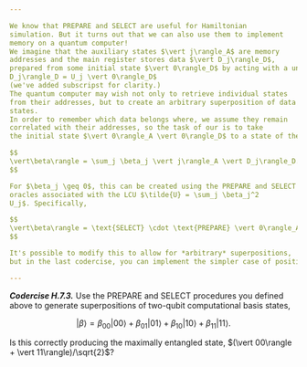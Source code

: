```yaml
---

We know that PREPARE and SELECT are useful for Hamiltonian
simulation. But it turns out that we can also use them to implement
memory on a quantum computer!
We imagine that the auxiliary states $\vert j\rangle_A$ are memory
addresses and the main register stores data $\vert D_j\rangle_D$,
prepared from some initial state $\vert 0\rangle_D$ by acting with a unitary, $\vert
D_j\rangle_D = U_j \vert 0\rangle_D$
(we've added subscripst for clarity.)
The quantum computer may wish not only to retrieve individual states
from their addresses, but to create an arbitrary superposition of data
states.
In order to remember which data belongs where, we assume they remain
correlated with their addresses, so the task of our is to take
the initial state $\vert 0\rangle_A \vert 0\rangle_D$ to a state of the form

$$
\vert\beta\rangle = \sum_j \beta_j \vert j\rangle_A \vert D_j\rangle_D.
$$

For $\beta_j \geq 0$, this can be created using the PREPARE and SELECT
oracles associated with the LCU $\tilde{U} = \sum_j \beta_j^2
U_j$. Specifically,

$$
\vert\beta\rangle = \text{SELECT} \cdot \text{PREPARE} \vert 0\rangle_A \vert 0\rangle_D.
$$

It's possible to modify this to allow for *arbitrary* superpositions,
but in the last codercise, you can implement the simpler case of positive coefficients.

---
```


***Codercise H.7.3.*** Use the PREPARE and SELECT procedures you
   defined above to generate superpositions of two-qubit
   computational basis states,

$$
\vert\beta\rangle = \beta_{00}\vert 00\rangle + \beta_{01}\vert
01\rangle+\beta_{10}\vert 10\rangle + \beta_{11}\vert 11\rangle.
$$

Is this correctly producing the maximally entangled state, $(\vert
00\rangle + \vert 11\rangle)/\sqrt{2}$?
